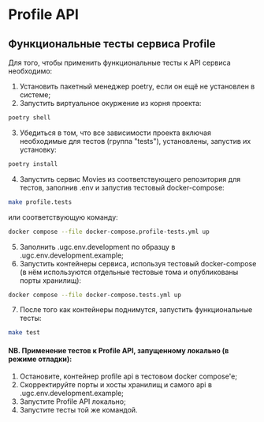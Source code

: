 # Profile API

## Функциональные тесты сервиса Profile
Для того, чтобы применить функциональные тесты к API сервиса необходимо:

1. Установить пакетный менеджер poetry, если он ещё не установлен в системе;
2. Запустить виртуальное окуржение из корня проекта:
```bash
poetry shell
```
3. Убедиться в том, что все зависимости проекта включая необходимые для тестов (группа "tests"), установлены, запустив их установку:
```bash
poetry install
```
4. Запустить сервис Movies из соответствующего репозитория для тестов, заполнив .env и
запустив тестовый docker-compose:
```bash
make profile.tests 
```
или соответствующую команду:
```bash
docker compose --file docker-compose.profile-tests.yml up
```
5. Заполнить .ugc.env.development по образцу в .ugc.env.development.example;
6. Запустить контейнеры сервиса, используя тестовый docker-compose (в нём используются отдельные тестовые тома и опубликованы порты хранилищ):
```bash
docker compose --file docker-compose.tests.yml up
```
7. После того как контейнеры поднимутся, запустить функциональные тесты:
```bash
make test
```

#### NB. Применение тестов к Profile API, запущенному локально (в режиме отладки):
1. Остановите, контейнер profile api в тестовом docker compose'е;
2. Скорректируйте порты и хосты хранилищ и самого api в .ugc.env.development.example;
3. Запустите Profile API локально;
4. Запустите тесты той же командой.